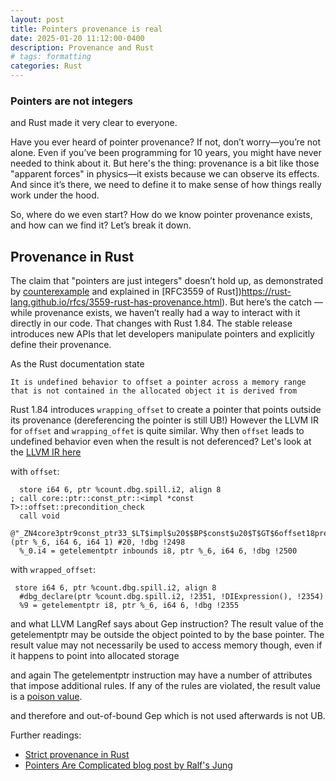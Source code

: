```yaml
---
layout: post
title: Pointers provenance is real
date: 2025-01-20 11:12:00-0400
description: Provenance and Rust
# tags: formatting
categories: Rust
---
```

### Pointers are not integers

and Rust made it very clear to everyone.

Have you ever heard of pointer provenance? If not, don’t worry—you’re not alone. Even if you’ve been programming for 10 years, you might have never needed to think about it. But here's the thing: provenance is a bit like those "apparent forces" in physics—it exists because we can observe its effects. And since it’s there, we need to define it to make sense of how things really work under the hood.

So, where do we even start? How do we know pointer provenance exists, and how can we find it? Let’s break it down.
## Provenance in Rust

The claim that "pointers are just integers" doesn’t hold up, as demonstrated by [counterexample](https://godbolt.org/z/ce4bjqjbM) and explained in [RFC3559 of Rust])https://rust-lang.github.io/rfcs/3559-rust-has-provenance.html).
But here’s the catch — while provenance exists, we haven’t really had a way to interact with it directly in our code. That changes with Rust 1.84. The stable release introduces new APIs that let developers manipulate pointers and explicitly define their provenance.

As the Rust documentation state

    It is undefined behavior to offset a pointer across a memory range that is not contained in the allocated object it is derived from

Rust 1.84 introduces `wrapping_offset` to create a pointer that points outside its provenance (dereferencing the pointer is still UB!)
However the LLVM IR for `offset` and `wrapping_offet` is quite similar. Why then `offset` leads to undefined behavior even when the result is not deferenced? Let's look at the [LLVM IR here](https://godbolt.org/z/3Mz7serhx)

with `offset`:
```
  store i64 6, ptr %count.dbg.spill.i2, align 8
; call core::ptr::const_ptr::<impl *const T>::offset::precondition_check
  call void 
  @"_ZN4core3ptr9const_ptr33_$LT$impl$u20$$BP$const$u20$T$GT$6offset18precondition_check17h058d8998d9a55876E"(ptr %_6, i64 6, i64 1) #20, !dbg !2498
  %_0.i4 = getelementptr inbounds i8, ptr %_6, i64 6, !dbg !2500
  ```

with `wrapped_offset`:
```
 store i64 6, ptr %count.dbg.spill.i2, align 8
  #dbg_declare(ptr %count.dbg.spill.i2, !2351, !DIExpression(), !2354)
  %9 = getelementptr i8, ptr %_6, i64 6, !dbg !2355
```

and what LLVM LangRef says about Gep instruction?
    The result value of the getelementptr may be outside the object pointed to by the base pointer. The result value may not necessarily be used to access memory though, even if it happens to point into allocated storage

and again
    The getelementptr instruction may have a number of attributes that impose additional rules. If any of the rules are violated, the result value is a [poison value](https://llvm.org/docs/LangRef.html#poisonvalues). 

and therefore and out-of-bound Gep which is not used afterwards is not UB.

Further readings:
- [Strict provenance in Rust](https://doc.rust-lang.org/nightly/std/ptr/index.html#strict-provenance)
- [Pointers Are Complicated blog post by Ralf's Jung](https://www.ralfj.de/blog/2018/07/24/pointers-and-bytes.html)